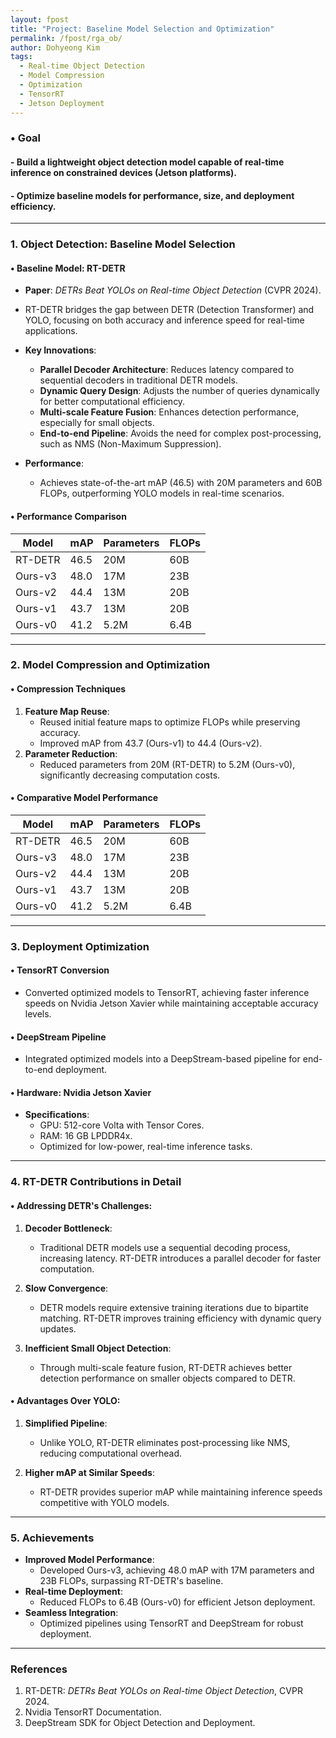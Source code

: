 ```yaml
---
layout: fpost
title: "Project: Baseline Model Selection and Optimization"
permalink: /fpost/rga_ob/
author: Dohyeong Kim
tags:   
  - Real-time Object Detection
  - Model Compression
  - Optimization
  - TensorRT
  - Jetson Deployment
---
```


### • Goal
#### \- Build a lightweight object detection model capable of real-time inference on constrained devices (Jetson platforms).
#### \- Optimize baseline models for performance, size, and deployment efficiency.

---

### 1. Object Detection: Baseline Model Selection

#### • Baseline Model: RT-DETR
- **Paper**: *DETRs Beat YOLOs on Real-time Object Detection* (CVPR 2024).
- RT-DETR bridges the gap between DETR (Detection Transformer) and YOLO, focusing on both accuracy and inference speed for real-time applications.
- **Key Innovations**:
  - **Parallel Decoder Architecture**: Reduces latency compared to sequential decoders in traditional DETR models.
  - **Dynamic Query Design**: Adjusts the number of queries dynamically for better computational efficiency.
  - **Multi-scale Feature Fusion**: Enhances detection performance, especially for small objects.
  - **End-to-end Pipeline**: Avoids the need for complex post-processing, such as NMS (Non-Maximum Suppression).
  
- **Performance**:
  - Achieves state-of-the-art mAP (46.5) with 20M parameters and 60B FLOPs, outperforming YOLO models in real-time scenarios.

#### • Performance Comparison
| Model       | mAP  | Parameters | FLOPs   |
|-------------|-------|------------|---------|
| RT-DETR     | 46.5  | 20M        | 60B     |
| Ours-v3     | 48.0  | 17M        | 23B     |
| Ours-v2     | 44.4  | 13M        | 20B     |
| Ours-v1     | 43.7  | 13M        | 20B     |
| Ours-v0     | 41.2  | 5.2M       | 6.4B    |

---

### 2. Model Compression and Optimization

#### • Compression Techniques
1. **Feature Map Reuse**:
   - Reused initial feature maps to optimize FLOPs while preserving accuracy.
   - Improved mAP from 43.7 (Ours-v1) to 44.4 (Ours-v2).
2. **Parameter Reduction**:
   - Reduced parameters from 20M (RT-DETR) to 5.2M (Ours-v0), significantly decreasing computation costs.

#### • Comparative Model Performance
| Model       | mAP    | Parameters | FLOPs  |
|-------------|--------|------------|--------|
| RT-DETR     | 46.5   | 20M        | 60B    |
| Ours-v3     | 48.0   | 17M        | 23B    |
| Ours-v2     | 44.4   | 13M        | 20B    |
| Ours-v1     | 43.7   | 13M        | 20B    |
| Ours-v0     | 41.2   | 5.2M       | 6.4B   |

---

### 3. Deployment Optimization

#### • TensorRT Conversion
- Converted optimized models to TensorRT, achieving faster inference speeds on Nvidia Jetson Xavier while maintaining acceptable accuracy levels.

#### • DeepStream Pipeline
- Integrated optimized models into a DeepStream-based pipeline for end-to-end deployment.

#### • Hardware: Nvidia Jetson Xavier
- **Specifications**:
  - GPU: 512-core Volta with Tensor Cores.
  - RAM: 16 GB LPDDR4x.
  - Optimized for low-power, real-time inference tasks.

---

### 4. RT-DETR Contributions in Detail

#### • Addressing DETR's Challenges:
1. **Decoder Bottleneck**:
   - Traditional DETR models use a sequential decoding process, increasing latency. RT-DETR introduces a parallel decoder for faster computation.
   
2. **Slow Convergence**:
   - DETR models require extensive training iterations due to bipartite matching. RT-DETR improves training efficiency with dynamic query updates.

3. **Inefficient Small Object Detection**:
   - Through multi-scale feature fusion, RT-DETR achieves better detection performance on smaller objects compared to DETR.

#### • Advantages Over YOLO:
1. **Simplified Pipeline**:
   - Unlike YOLO, RT-DETR eliminates post-processing like NMS, reducing computational overhead.
   
2. **Higher mAP at Similar Speeds**:
   - RT-DETR provides superior mAP while maintaining inference speeds competitive with YOLO models.

---

### 5. Achievements

- **Improved Model Performance**:
  - Developed Ours-v3, achieving 48.0 mAP with 17M parameters and 23B FLOPs, surpassing RT-DETR's baseline.
- **Real-time Deployment**:
  - Reduced FLOPs to 6.4B (Ours-v0) for efficient Jetson deployment.
- **Seamless Integration**:
  - Optimized pipelines using TensorRT and DeepStream for robust deployment.

---

### References
1. RT-DETR: *DETRs Beat YOLOs on Real-time Object Detection*, CVPR 2024.
2. Nvidia TensorRT Documentation.
3. DeepStream SDK for Object Detection and Deployment.